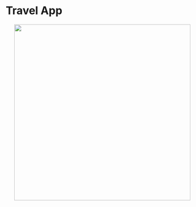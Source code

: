 # Travel App



<p align="center">
  <img width="460"  src="assets/to_readme/travel_app_gif.gif" >
</p>
